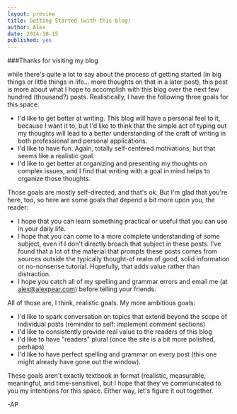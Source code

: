 ```yaml
---
layout: preview
title: Getting Started (with this blog)
author: Alex
date: 2014-10-15
published: yes
---
```


###Thanks for visiting my blog

while there's quite a lot to say about the process of getting started (in big things or little things in life... more thoughts on that in a later post),
this post is more about what I hope to accomplish with this blog over the next few hundred (thousand?) posts. Realistically, I have the following three goals for this space:

+ I'd like to get better at writing. This blog will have a personal feel to it, because I want it to, but I'd like to think that the simple act of typing out my thoughts will lead to a better understanding of the craft of writing in both professional and personal applications. 
+ I'd like to have fun. Again, totally self-centered motivations, but that seems like a realistic goal.
+ I'd like to get better at organizing and presenting my thoughts on complex issues, and I find that writing with a goal in mind helps to organize those thoughts.

Those goals are mostly self-directed, and that's ok. But I'm glad that you're here, too, so here are some goals that depend a bit more upon you, the reader:

+ I hope that you can learn something practical or useful that you can use in your daily life. 
+ I hope that you can come to a more complete understanding of some subject, even if I don't directly broach that subject in these posts. I've found that a lot of the material that prompts these posts comes from sources outside the typically thought-of realm of good, solid information or no-nonsense tutorial. Hopefully, that adds value rather than distraction.
+ I hope you catch all of my spelling and grammar errors and email me (at alex@alexpear.com) before telling your friends. 

All of those are, I think, realistic goals. My more ambitious goals:

+ I'd like to spark conversation on topics that extend beyond the scope of individual posts (reminder to self: implement comment sections)
+ I'd like to consistently provide real value to the readers of this blog
+ I'd like to have "readers" plural (once the site is a bit more polished, perhaps)
+ I'd like to have perfect spelling and grammar on every post (this one might already have gone out the window).
 
These goals aren't exactly textbook in format (realistic, measurable, meaningful, and time-sensitive), but I hope that they've communicated to you my intentions for this space. Either way, let's figure it out together.

-AP

